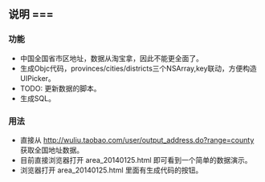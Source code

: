 ## 说明 ===

### 功能
* 中国全国省市区地址，数据从淘宝拿，因此不能更全面了。
* 生成Objc代码，provinces/cities/districts三个NSArray,key联动，方便构造UIPicker。
* TODO: 更新数据的脚本。
* 生成SQL。

### 用法
* 直接从 http://wuliu.taobao.com/user/output_address.do?range=county 获取全国地址数据。
* 目前直接浏览器打开 area_20140125.html 即可看到一个简单的数据演示。
* 浏览器打开 area_20140125.html 里面有生成代码的按钮。


